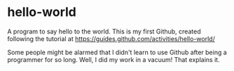 # hello-world
A program to say hello to the world.  This is my first Github, created following the tutorial at https://guides.github.com/activities/hello-world/

Some people might be alarmed that I didn't learn to use Github after being a programmer for so long.  Well, I did my work in a vacuum! That explains it.
